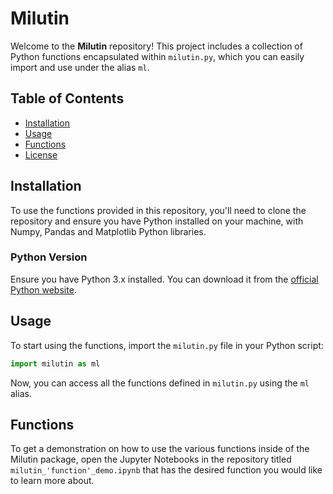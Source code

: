 # Milutin

Welcome to the **Milutin** repository! This project includes a collection of Python functions encapsulated within `milutin.py`, which you can easily import and use under the alias `ml`.

## Table of Contents
- [Installation](#installation)
- [Usage](#usage)
- [Functions](#functions)
- [License](#license)

## Installation

To use the functions provided in this repository, you'll need to clone the repository and ensure you have Python installed on your machine, with Numpy, Pandas and Matplotlib Python libraries.

### Python Version

Ensure you have Python 3.x installed. You can download it from the [official Python website](https://www.python.org/downloads/).

## Usage

To start using the functions, import the `milutin.py` file in your Python script:

```python
import milutin as ml
```

Now, you can access all the functions defined in `milutin.py` using the `ml` alias.

## Functions

To get a demonstration on how to use the various functions inside of the Milutin package, open the Jupyter Notebooks in the repository titled `milutin_'function'_demo.ipynb` that has the desired function you would like to learn more about.
